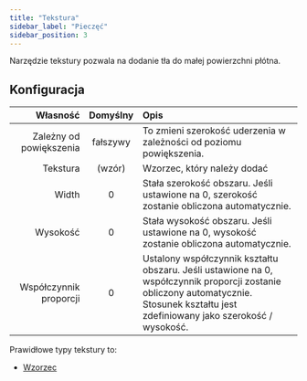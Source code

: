 ```yaml
---
title: "Tekstura"
sidebar_label: "Pieczęć"
sidebar_position: 3
---
```


Narzędzie tekstury pozwala na dodanie tła do małej powierzchni płótna.

## Konfiguracja

|                Własność | Domyślny | Opis                                                                                                                                                                                  |
| -----------------------:|:--------:|:------------------------------------------------------------------------------------------------------------------------------------------------------------------------------------- |
| Zależny od powiększenia | fałszywy | To zmieni szerokość uderzenia w zależności od poziomu powiększenia.                                                                                                                   |
|                Tekstura |  (wzór)  | Wzorzec, który należy dodać                                                                                                                                                           |
|                   Width |    0     | Stała szerokość obszaru. Jeśli ustawione na 0, szerokość zostanie obliczona automatycznie.                                                                                            |
|                Wysokość |    0     | Stała wysokość obszaru. Jeśli ustawione na 0, wysokość zostanie obliczona automatycznie.                                                                                              |
|  Współczynnik proporcji |    0     | Ustalony współczynnik kształtu obszaru. Jeśli ustawione na 0, współczynnik proporcji zostanie obliczony automatycznie. Stosunek kształtu jest zdefiniowany jako szerokość / wysokość. |

Prawidłowe typy tekstury to:

* [Wzorzec](../background#pattern)
